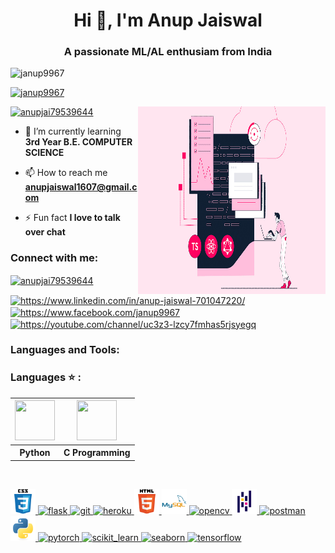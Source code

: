 <h1 align="center">Hi 👋, I'm Anup Jaiswal</h1>
<h3 align="center">A passionate ML/AL enthusiam from India</h3>

<p align="left"> <img src="https://komarev.com/ghpvc/?username=janup9967&label=Profile%20views&color=0e75b6&style=flat" alt="janup9967" /> </p>

<p align="left"> <a href="https://github.com/ryo-ma/github-profile-trophy"><img src="https://github-profile-trophy.vercel.app/?username=janup9967" alt="janup9967" /></a> </p>
<img align="right" alt="Coding" width="300" height="300" src="img.png"  style="max-width: 100%;">

<p align="left"> <a href="https://twitter.com/anupjai79539644" target="blank"><img src="https://img.shields.io/twitter/follow/anupjai79539644?logo=twitter&style=for-the-badge" alt="anupjai79539644" /></a> </p>

- 🌱 I’m currently learning **3rd Year B.E. COMPUTER SCIENCE**

- 📫 How to reach me **anupjaiswal1607@gmail.com**

- ⚡ Fun fact **I love to talk over chat**

<h3 align="left">Connect with me:</h3>
<p align="left">
<a href="https://twitter.com/anupjai79539644" target="blank"><img align="center" src="https://raw.githubusercontent.com/rahuldkjain/github-profile-readme-generator/master/src/images/icons/Social/twitter.svg" alt="anupjai79539644" height="30" width="40" /></a>
<a href="https://www.linkedin.com/in/anup-jaiswal-701047220/" target="blank"><img align="center" src="https://raw.githubusercontent.com/rahuldkjain/github-profile-readme-generator/master/src/images/icons/Social/linked-in-alt.svg" alt="https://www.linkedin.com/in/anup-jaiswal-701047220/" height="30" width="40" /></a>
<a href="https://www.facebook.com/janup9967" target="blank"><img align="center" src="https://raw.githubusercontent.com/rahuldkjain/github-profile-readme-generator/master/src/images/icons/Social/facebook.svg" alt="https://www.facebook.com/janup9967" height="30" width="40" /></a>
<a href="https://www.youtube.com/channel/UC3Z3-lZcY7FmHAS5RjsYeGQ/featured" target="blank"><img align="center" src="https://raw.githubusercontent.com/rahuldkjain/github-profile-readme-generator/master/src/images/icons/Social/youtube.svg" alt="https://youtube.com/channel/uc3z3-lzcy7fmhas5rjsyegq" height="30" width="40" /></a>
<!--a href="https://www.codechef.com/users/janup9967" target="blank"><img align="center" src="https://cdn.jsdelivr.net/npm/simple-icons@3.1.0/icons/codechef.svg" alt="https://www.codechef.com/users/janup9967" height="30" width="40" /></a-->
</p>

<h3 align="left">Languages and Tools:</h3>

### Languages ⭐ :
<table>
  <tr>
    <th><a href="https://www.python.org/"><img src="https://upload.wikimedia.org/wikipedia/commons/thumb/c/c3/Python-logo-notext.svg/172px-Python-logo-notext.svg.png?20220821155029" height="64" width="64"></a></th>
    <th><a href="https://dart.dev/" ><img src="https://upload.wikimedia.org/wikipedia/commons/thumb/1/18/C_Programming_Language.svg/570px-C_Programming_Language.svg.png?20201031132917" height="64" width="64" ></a></th>
  </tr>
  <tr>
    <th>Python</th>
    <th>C Programming</th>
  </tr>
</table><br>
<p align="left"> <a href="https://www.w3schools.com/css/" target="_blank" rel="noreferrer"> <img src="https://raw.githubusercontent.com/devicons/devicon/master/icons/css3/css3-original-wordmark.svg" alt="css3" width="40" height="40"/> </a> <a href="https://flask.palletsprojects.com/" target="_blank" rel="noreferrer"> <img src="https://www.vectorlogo.zone/logos/pocoo_flask/pocoo_flask-icon.svg" alt="flask" width="40" height="40"/> </a> <a href="https://git-scm.com/" target="_blank" rel="noreferrer"> <img src="https://www.vectorlogo.zone/logos/git-scm/git-scm-icon.svg" alt="git" width="40" height="40"/> </a> <a href="https://heroku.com" target="_blank" rel="noreferrer"> <img src="https://www.vectorlogo.zone/logos/heroku/heroku-icon.svg" alt="heroku" width="40" height="40"/> </a> <a href="https://www.w3.org/html/" target="_blank" rel="noreferrer"> <img src="https://raw.githubusercontent.com/devicons/devicon/master/icons/html5/html5-original-wordmark.svg" alt="html5" width="40" height="40"/> </a> <a href="https://www.mysql.com/" target="_blank" rel="noreferrer"> <img src="https://raw.githubusercontent.com/devicons/devicon/master/icons/mysql/mysql-original-wordmark.svg" alt="mysql" width="40" height="40"/> </a> <a href="https://opencv.org/" target="_blank" rel="noreferrer"> <img src="https://www.vectorlogo.zone/logos/opencv/opencv-icon.svg" alt="opencv" width="40" height="40"/> </a> <a href="https://pandas.pydata.org/" target="_blank" rel="noreferrer"> <img src="https://raw.githubusercontent.com/devicons/devicon/2ae2a900d2f041da66e950e4d48052658d850630/icons/pandas/pandas-original.svg" alt="pandas" width="40" height="40"/> </a> <a href="https://postman.com" target="_blank" rel="noreferrer"> <img src="https://www.vectorlogo.zone/logos/getpostman/getpostman-icon.svg" alt="postman" width="40" height="40"/> </a> <a href="https://www.python.org" target="_blank" rel="noreferrer"> <img src="https://raw.githubusercontent.com/devicons/devicon/master/icons/python/python-original.svg" alt="python" width="40" height="40"/> </a> <a href="https://pytorch.org/" target="_blank" rel="noreferrer"> <img src="https://www.vectorlogo.zone/logos/pytorch/pytorch-icon.svg" alt="pytorch" width="40" height="40"/> </a> <a href="https://scikit-learn.org/" target="_blank" rel="noreferrer"> <img src="https://upload.wikimedia.org/wikipedia/commons/0/05/Scikit_learn_logo_small.svg" alt="scikit_learn" width="40" height="40"/> </a> <a href="https://seaborn.pydata.org/" target="_blank" rel="noreferrer"> <img src="https://seaborn.pydata.org/_images/logo-mark-lightbg.svg" alt="seaborn" width="40" height="40"/> </a> <a href="https://www.tensorflow.org" target="_blank" rel="noreferrer"> <img src="https://www.vectorlogo.zone/logos/tensorflow/tensorflow-icon.svg" alt="tensorflow" width="40" height="40"/> </a><!--a href="https://www.cprogramming.com/" target="_blank" rel="noreferrer"> <img src="https://raw.githubusercontent.com/devicons/devicon/master/icons/c/c-original.svg" alt="c" width="40" height="40"/> <--/a>  </p>

<!--p><img align="left" src="https://github-readme-stats.vercel.app/api/top-langs?username=janup9967&show_icons=true&locale=en&layout=compact" alt="janup9967" /></p>

<p>&nbsp;<img align="center" src="https://github-readme-stats.vercel.app/api?username=janup9967&show_icons=true&locale=en" alt="janup9967" /></p-->
